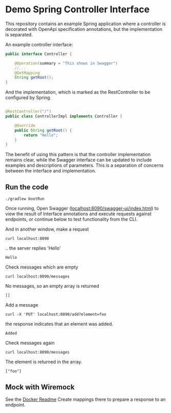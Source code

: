 # Demo Spring Controller Interface

This repository contains an example Spring application where a controller is decorated with OpenApi specification annotations, but the implementation is separated.

An example controller interface:

```java
public interface Controller {

    @Operation(summary = "This shows in Swagger")
    //...
    @GetMapping
    String getRoot();
}
```

And the implementation, which is marked as the RestController to be configured by Spring.

```java

@RestController("/")
public class ControllerImpl implements Controller {

    @Override
    public String getRoot() {
        return "Hello";
    }
}
```

The benefit of using this pattern is that the controller implementation remains clear, while the Swagger interface can be updated to include examples and descriptions of parameters. This is a separation of concerns between the interface and implementation.


## Run the code

```shell
./gradlew bootRun
```

Once running, Open Swagger ([localhost:8090/swagger-ui/index.html](https://localhost:8090/swagger-ui/index.html)) to view the result of Interface annotations and execute requests against endpoints, or continue below to test functionality from the CLI.

And in another window, make a request

```shell
curl localhost:8090
```
.. the server replies 'Hello'
```console
Hello
```

Check messages which are empty
```shell
curl localhost:8090/messages
```
No messages, so an empty array is returned
```console
[]
```

Add a message
```shell
curl -X 'PUT' localhost:8090/add?element=foo
```
the response indicates that an element was added.
```console
Added
```

Check messages again
```shell
curl localhost:8090/messages
```
The element is returned in the array.
```console
["foo"]
```

## Mock with Wiremock

See the [Docker Readme](src/main/docker/README.md)
Create mappings there to prepare a response to an endpoint.